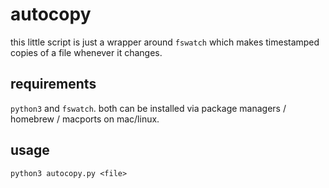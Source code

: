 # autocopy

this little script is just a wrapper around `fswatch` which makes timestamped copies of a file whenever it changes.

## requirements

`python3` and `fswatch`. both can be installed via package managers / homebrew / macports on mac/linux.

## usage

`python3 autocopy.py <file>`